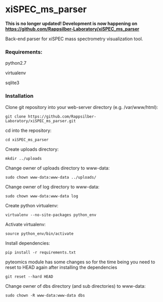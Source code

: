 # xiSPEC_ms_parser


<b>This is no longer updated! Development is now happening on https://github.com/Rappsilber-Laboratory/xiSPEC_ms_parser</b>

Back-end parser for xiSPEC mass spectrometry visualization tool.


### Requirements:
python2.7

virtualenv

sqlite3

### Installation

Clone git repository into your web-server directory (e.g. /var/www/html):

```git clone https://github.com/Rappsilber-Laboratory/xiSPEC_ms_parser.git```

cd into the repository:

```cd xiSPEC_ms_parser```

Create uploads directory:

```mkdir ../uploads```

Change owner of uploads directory to www-data:

```sudo chown www-data:www-data ../uploads/```

Change owner of log directory to www-data:

```sudo chown www-data:www-data log```



Create python virtualenv:

```virtualenv --no-site-packages python_env```

Activate virtualenv:

```source python_env/bin/activate```

Install dependencies:

```pip install -r requirements.txt```

pyteomics module has some changes so for the time being you need to reset to HEAD again after installing the dependencies

```git reset --hard HEAD```


Change owner of dbs directory (and sub directories) to www-data:

```sudo chown -R www-data:www-data dbs```
